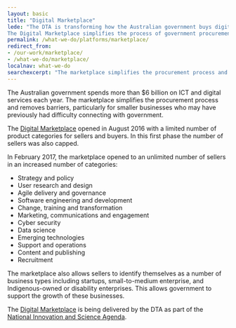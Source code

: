 ```yaml
---
layout: basic
title: "Digital Marketplace"
lede: "The DTA is transforming how the Australian government buys digital services.
The Digital Marketplace simplifies the process of government procurement and makes it easier for businesses of all sizes to access government contracts."
permalink: /what-we-do/platforms/marketplace/
redirect_from:
- /our-work/marketplace/
- /what-we-do/marketplace/
localnav: what-we-do
searchexcerpt: "The marketplace simplifies the procurement process and removes barriers, particularly for smaller businesses who may have previously had difficulty connecting with government."
---
```


The Australian government spends more than $6 billion on ICT and digital services each year. The marketplace simplifies the procurement process and removes barriers, particularly for smaller businesses who may have previously had difficulty connecting with government.

The [Digital Marketplace](https://marketplace.service.gov.au/) opened in August 2016 with a limited number of product categories for sellers and buyers. In this first phase the number of sellers was also capped.

In February 2017, the marketplace opened to an unlimited number of sellers in an increased number of categories:
- Strategy and policy
- User research and design
- Agile delivery and governance
- Software engineering and development
- Change, training and transformation
- Marketing, communications and engagement
- Cyber security
- Data science
- Emerging technologies
- Support and operations
- Content and publishing
- Recruitment

The marketplace also allows sellers to identify themselves as a number of business types including startups, small-to-medium enterprise, and Indigenous-owned or disability enterprises. This allows government to support the growth of these businesses.

The [Digital Marketplace](https://marketplace.service.gov.au/) is being delivered by the DTA as part of the [National Innovation and Science Agenda](http://www.innovation.gov.au/page/digital-marketplace).
